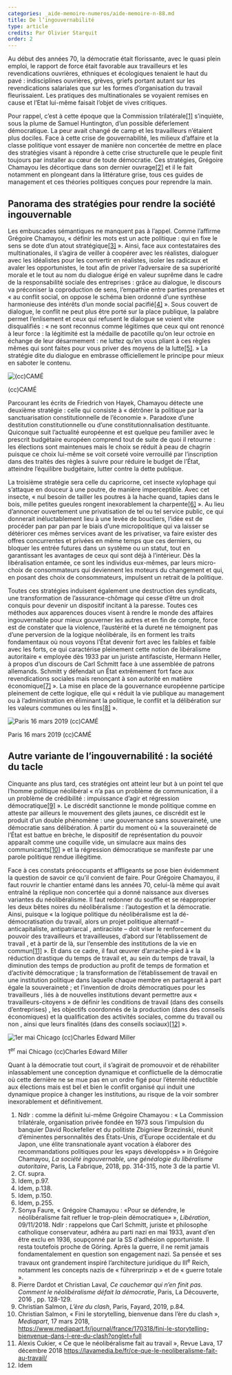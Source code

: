 ```yaml
---
categories: _aide-memoire-numeros/aide-memoire-n-88.md
title: De l’ingouvernabilité
type: article
credits: Par Olivier Starquit
order: 2
---
```

Au début des années 70, la démocratie était florissante, avec le quasi plein emploi, le rapport de force était favorable aux travailleurs et les revendications ouvrières, ethniques et écologiques tenaient le haut du pavé : indisciplines ouvrières, grèves, griefs portant autant sur les revendications salariales que sur les formes d’organisation du travail fleurissaient. Les pratiques des multinationales se voyaient remises en cause et l’Etat lui-même faisait l’objet de vives critiques.

Pour rappel, c’est à cette époque que la Commission trilatérale[[1]](#footnote-1) s’inquiète, sous la plume de Samuel Huntington, d’un possible déferlement démocratique. La peur avait changé de camp et les travailleurs n’étaient plus dociles. Face à cette crise de gouvernabilité, les milieux d’affaire et la classe politique vont essayer de manière non concertée de mettre en place des stratégies visant à répondre à cette crise structurelle que le peuple finit toujours par installer au cœur de toute démocratie. Ces stratégies, Grégoire Chamayou les décortique dans son dernier ouvrage[[2]](#footnote-2) et il le fait notamment en plongeant dans la littérature grise, tous ces guides de management et ces théories politiques conçues pour reprendre la main.

## Panorama des stratégies pour rendre la société ingouvernable

Les embuscades sémantiques ne manquent pas à l’appel. Comme l’affirme Grégoire Chamayou, « définir les mots est un acte politique : qui en fixe le sens se dote d’un atout stratégique[[3]](#footnote-3) ». Ainsi, face aux contestataires des multinationales, il s’agira de veiller à coopérer avec les réalistes, dialoguer avec les idéalistes pour les convertir en réalistes, isoler les radicaux et avaler les opportunistes, le tout afin de priver l’adversaire de sa supériorité morale et le tout au nom du dialogue érigé en valeur suprême dans le cadre de la responsabilité sociale des entreprises : grâce au dialogue, le discours va préconiser la coproduction de sens, l’empathie entre parties prenantes et  « au conflit social, on oppose le schéma bien ordonné d’une synthèse harmonieuse des intérêts d’un monde social pacifié[[4]](#footnote-4) ». Sous couvert de dialogue, le conflit ne peut plus être porté sur la place publique, la palabre permet l’enlisement et ceux qui refusent le dialogue se voient vite disqualifiés : « ne sont reconnus comme légitimes que ceux qui ont renoncé à leur force : la légitimité est la médaille de pacotille qu’on leur octroie en échange de leur désarmement : ne luttez qu’en vous pliant à ces règles mêmes qui sont faites pour vous priver des moyens de la lutte[[5]](#footnote-5). » La stratégie dite du dialogue en embrasse officiellement le principe pour mieux en saboter le contenu.

![(cc)CAMÉ](/assets/uploads/am88_p6_cc_came.jpg)

<span class="img-copyright">(cc)CAMÉ</span>

Parcourant les écrits de Friedrich von Hayek, Chamayou détecte une deuxième stratégie : celle qui consiste à « détrôner la politique par la sanctuarisation constitutionnelle de l’économie ». Paradoxe d’une destitution constitutionnelle ou d’une constitutionnalisation destituante. Quiconque suit l’actualité européenne et est quelque peu familier avec le prescrit budgétaire européen comprend tout de suite de quoi il retourne : les élections sont maintenues mais le choix se réduit à peau de chagrin puisque ce choix lui-même se voit corseté voire verrouillé par l’inscription dans des traités des règles à suivre pour réduire le budget de l’État, atteindre l’équilibre budgétaire, lutter contre la dette publique.

La troisième stratégie sera celle du capricorne, cet insecte xylophage qui s’attaque en douceur à une poutre, de manière imperceptible. Avec cet insecte, « nul besoin de tailler les poutres à la hache quand, tapies dans le bois, mille petites gueules rongent inexorablement la charpente[[6]](#footnote-6) ». Au lieu d’annoncer ouvertement une privatisation de tel ou tel service public, ce qui donnerait inéluctablement lieu à une levée de boucliers, l’idée est de procéder pan par pan par le biais d’une micropolitique qui va laisser se détériorer ces mêmes services avant de les privatiser, va faire exister des offres concurrentes et privées en même temps que ces derniers, ou bloquer les entrée futures dans un système ou un statut, tout en garantissant les avantages de ceux qui sont déjà à l’intérieur. Dès la libéralisation entamée, ce sont les individus eux-mêmes, par leurs micro-choix de consommateurs qui deviennent les moteurs du changement et qui, en posant des choix de consommateurs, impulsent un retrait de la politique.

Toutes ces stratégies induisent également une destruction des syndicats, une transformation de l’assurance-chômage qui cesse d’être un droit conquis pour devenir un dispositif incitant à la paresse.
Toutes ces méthodes aux apparences douces visent à rendre le monde des affaires ingouvernable pour mieux gouverner les autres et en fin de compte, force est de constater que la violence, l’austérité et la dureté ne témoignent pas d’une perversion de la logique néolibérale, ils en forment les traits fondamentaux où nous voyons l’État devenir fort avec les faibles et faible avec les forts, ce qui caractérise pleinement cette notion de libéralisme autoritaire « employée dès 1933 par un juriste antifasciste, Hermann Heller, à propos d’un discours de Carl Schmitt face à une assemblée de patrons allemands. Schmitt y défendait un État extrêmement fort face aux revendications sociales mais renonçant à son autorité en matière économique[[7]](#footnote-7) ». La mise en place de la gouvernance européenne participe pleinement de cette logique, elle qui « réduit la vie publique au management ou à l’administration en éliminant la politique, le conflit et la délibération sur les valeurs communes ou les fins[[8]](#footnote-8) ».

![Paris 16 mars 2019 (cc)CAMÉ](/assets/uploads/am88_p.6-7_starquit_paris16mars_-cc-came.jpg)

<span class="img-copyright">Paris 16 mars 2019 (cc)CAMÉ</span>

## Autre variante de l’ingouvernabilité : la société du tacle

Cinquante ans plus tard, ces stratégies ont atteint leur but à un point tel que l’homme politique néolibéral « n’a pas un problème de communication, il a un problème de crédibilité : impuissance d’agir et régression démocratique[[9]](#footnote-9) ». Le discrédit sanctionne le monde politique comme en atteste par ailleurs le mouvement des gilets jaunes, ce discrédit est le produit d’un double phénomène : une gouvernance sans souveraineté, une démocratie sans délibération. À partir du moment où « la souveraineté de l’État est battue en brèche, le dispositif de représentation du pouvoir apparaît comme une coquille vide, un simulacre aux mains des communicants[[10]](#footnote-10) » et la régression démocratique se manifeste par une parole politique rendue illégitime.

Face à ces constats préoccupants et affligeants se pose bien évidemment la question de savoir ce qu’il convient de faire. Pour Grégoire Chamayou, il faut rouvrir le chantier entamé dans les années 70, celui-là même qui avait entraîné la réplique non concertée qui a donné naissance aux diverses variantes du néolibéralisme. Il faut redonner du souffle et se réapproprier les deux bêtes noires du néolibéralisme : l’autogestion et la démocratie. Ainsi, puisque « la logique politique du néolibéralisme est la dé-démocratisation du travail, alors un projet politique alternatif – anticapitaliste, antipatriarcal , antiraciste – doit viser le renforcement du pouvoir des travailleurs et travailleuses, d’abord sur l’établissement de travail , et à partir de là, sur l’ensemble des institutions de la vie en commun[[11]](#footnote-11) ». 
Et dans ce cadre, il faut œuvrer d’arrache-pied à « la réduction drastique du temps de travail et, au sein du temps de travail, la diminution des temps de production au profit de temps de formation et d’activité démocratique ; la transformation de l’établissement de travail en une institution politique dans laquelle chaque membre en partagerait à part égale la souveraineté ;
et l’invention de droits démocratiques pour les travailleurs , liés à de nouvelles institutions devant permettre aux « travailleurs-citoyens » de définir les conditions de travail (dans des conseils d’entreprises) ,
les objectifs coordonnés de la production (dans des conseils économiques) et la qualification des activités sociales, comme du travail ou non , ainsi que leurs finalités (dans des conseils sociaux)[[12]](#footnote-12) ». 

![1er mai Chicago (cc)Charles Edward Miller](/assets/uploads/am88_p.6-7_starquit_1ermai_chicago_-cc-charles-edward-miller.jpg)

<span class="img-copyright">1<sup>er</sup> mai Chicago (cc)Charles Edward Miller</span>

Quant à la démocratie tout court, il s’agirait de promouvoir et de réhabiliter inlassablement une conception dynamique et conflictuelle de la démocratie où cette dernière ne se mue pas en un ordre figé pour l’éternité réductible aux élections mais est bel et bien le conflit organisé qui induit une dynamique propice à changer les institutions, au risque de la voir sombrer inexorablement et définitivement.

1. Ndlr : comme la définit lui-même Grégoire Chamayou : « La Commission trilatérale, organisation privée fondée en 1973 sous l’impulsion du banquier David Rockefeller et du politiste Zbigniew Brzezinski, réunit d’éminentes personnalités des États-Unis, d’Europe occidentale et du Japon, une élite transnationale ayant vocation à élaborer des recommandations politiques pour les «pays développés» » in Grégoire Chamayou, _La société ingouvernable, une généalogie du libéralisme autoritaire_, Paris, La Fabrique, 2018, pp. 314-315, note 3 de la partie VI.
2. Cf. supra.
3. Idem, p.97.
4. Idem, p.138.
5. Idem, p.150.
6. Idem, p.255.
7. Sonya Faure, « Grégoire Chamayou : «Pour se défendre, le néolibéralisme fait refluer le trop-plein démocratique» », _Libération_, 09/11/2018. Ndlr : rappelons que Carl Schmitt, juriste et philosophe catholique conservateur, adhéra au parti nazi en mai 1933, avant d’en être exclu en 1936, soupçonné par la SS d’adhésion opportuniste. Il resta toutefois proche de Göring. Après la guerre, il ne remit jamais fondamentalement en question son engagement nazi. Sa pensée et ses travaux ont grandement inspiré l’architecture juridique du III<sup>e</sup> Reich, notamment les concepts nazis de « führerprinzip » et de « guerre totale ».
8. Pierre Dardot et Christian Laval, _Ce cauchemar qui n’en finit pas. Comment le néolibéralisme défait la démocratie_, Paris, La Découverte, 2016 , pp. 128-129.
9. Christian Salmon, _L’ère du clash_, Paris, Fayard, 2019, p.84.
10. Christian Salmon, « Fini le storytelling, bienvenue dans l’ère du clash », _Mediapart_, 17 mars 2018, https://www.mediapart.fr/journal/france/170318/fini-le-storytelling-bienvenue-dans-l-ere-du-clash?onglet=full
11. Alexis Cukier, « Ce que le néolibéralisme fait au travail », Revue Lava, 17 décembre 2018 https://lavamedia.be/fr/ce-que-le-neoliberalisme-fait-au-travail/
12. Idem
